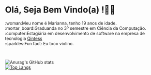 <h1> Olá, Seja Bem Vindo(a) !👋🏼</h1>
:woman:Meu nome é Marianna, tenho 19 anos de idade.<br/>
:mortar_board:Graduanda no 3º semestre em Ciência da Computação.<br/>
:computer:Estagiária em desenvolvimento de software na empresa de tecnologia <a href="https://www.linkedin.com/company/qintess/mycompany/">Qintess</a><br/>
:sparkles:Fun fact: Eu toco violino. 
<p >&nbsp;</p>

![Anurag's GitHub stats](https://github-readme-stats.vercel.app/api?username=mariannamonteiro&show_icons=true&theme=radical) 
<br/>
[![Top Langs](https://github-readme-stats.vercel.app/api/top-langs/?username=mariannamonteiro&layout=compact)](https://github.com/mariannamonteiro/github-readme-stats)


